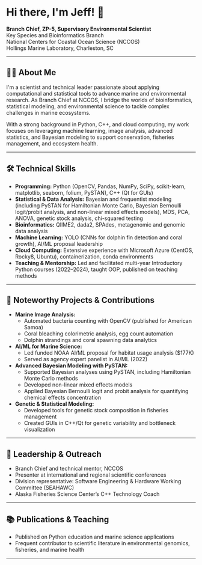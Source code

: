 # Hi there, I'm Jeff! 👋

**Branch Chief, ZP-5, Supervisory Environmental Scientist**  
Key Species and Bioinformatics Branch  
National Centers for Coastal Ocean Science (NCCOS)  
Hollings Marine Laboratory, Charleston, SC

---

## 👨‍🔬 About Me

I'm a scientist and technical leader passionate about applying computational and statistical tools to advance marine and environmental research. As Branch Chief at NCCOS, I bridge the worlds of bioinformatics, statistical modeling, and environmental science to tackle complex challenges in marine ecosystems.

With a strong background in Python, C++, and cloud computing, my work focuses on leveraging machine learning, image analysis, advanced statistics, and Bayesian modeling to support conservation, fisheries management, and ecosystem health.

---

## 🛠️ Technical Skills

- **Programming:** Python (OpenCV, Pandas, NumPy, SciPy, scikit-learn, matplotlib, seaborn, folium, PySTAN), C++ (Qt for GUIs)
- **Statistical & Data Analysis:** Bayesian and frequentist modeling (including PySTAN for Hamiltonian Monte Carlo, Bayesian Bernoulli logit/probit analysis, and non-linear mixed effects models), MDS, PCA, ANOVA, genetic stock analysis, chi-squared testing
- **Bioinformatics:** QIIME2, dada2, SPAdes, metagenomic and genomic data analysis
- **Machine Learning:** YOLO (CNNs for dolphin fin detection and coral growth), AI/ML proposal leadership
- **Cloud Computing:** Extensive experience with Microsoft Azure (CentOS, Rocky8, Ubuntu), containerization, conda environments
- **Teaching & Mentorship:** Led and facilitated multi-year Introductory Python courses (2022–2024), taught OOP, published on teaching methods

---

## 🌟 Noteworthy Projects & Contributions

- **Marine Image Analysis:**  
  - Automated bacteria counting with OpenCV (published for American Samoa)
  - Coral bleaching colorimetric analysis, egg count automation
  - Dolphin strandings and coral spawning data analytics
- **AI/ML for Marine Science:**  
  - Led funded NOAA AI/ML proposal for habitat usage analysis ($177K)
  - Served as agency expert panelist in AI/ML (2022)
- **Advanced Bayesian Modeling with PySTAN:**  
  - Supported Bayesian analyses using PySTAN, including Hamiltonian Monte Carlo methods
  - Developed non-linear mixed effects models
  - Applied Bayesian Bernoulli logit and probit analysis for quantifying chemical effects concentration
- **Genetic & Statistical Modeling:**  
  - Developed tools for genetic stock composition in fisheries management
  - Created GUIs in C++/Qt for genetic variability and bottleneck visualization

---

## 📢 Leadership & Outreach

- Branch Chief and technical mentor, NCCOS
- Presenter at international and regional scientific conferences
- Division representative: Software Engineering & Hardware Working Committee (SEAHAWC)
- Alaska Fisheries Science Center’s C++ Technology Coach

---

## 📚 Publications & Teaching

- Published on Python education and marine science applications
- Frequent contributor to scientific literature in environmental genomics, fisheries, and marine health

---
